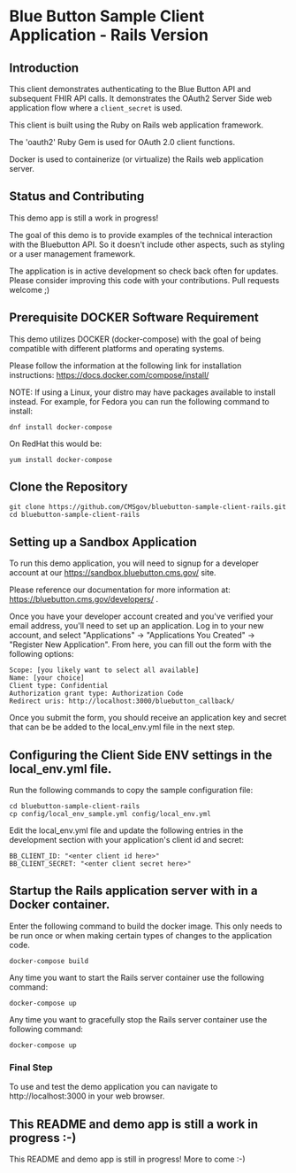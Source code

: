 Blue Button Sample Client Application - Rails Version
======================================================

## Introduction

This client demonstrates authenticating to the Blue Button API and subsequent FHIR API calls.
It demonstrates the OAuth2 Server Side web application flow where a `client_secret` is used.

This client is built using the Ruby on Rails web application framework. 

The 'oauth2' Ruby Gem is used for OAuth 2.0 client functions.

Docker is used to containerize (or virtualize) the Rails web application server.

## Status and Contributing

This demo app is still a work in progress! 

The goal of this demo is to provide examples of the technical interaction with the Bluebutton API. So it doesn't
include other aspects, such as styling or a user management framework. 

The application is in active development so check back often for updates.
Please consider improving this code with your contributions. Pull requests welcome ;) 

## Prerequisite DOCKER Software Requirement

This demo utilizes DOCKER (docker-compose) with the goal of being compatible with different platforms and operating systems. 

Please follow the information at the following link for installation instructions: https://docs.docker.com/compose/install/

NOTE: If using a Linux, your distro may have packages available to install instead. For example, for Fedora you can run the following command to install:

    dnf install docker-compose

On RedHat this would be:

    yum install docker-compose


## Clone the Repository

    git clone https://github.com/CMSgov/bluebutton-sample-client-rails.git
    cd bluebutton-sample-client-rails 

## Setting up a Sandbox Application

To run this demo application, you will need to signup for a developer account
at our https://sandbox.bluebutton.cms.gov/ site.

Please reference our documentation for more information at: https://bluebutton.cms.gov/developers/ .

Once you have your developer account created and you've verified your email address,
you'll need to set up an application. Log in to your new account, and select
"Applications" -> "Applications You Created" -> "Register New Application". From
here, you can fill out the form with the following options:

    Scope: [you likely want to select all available]
    Name: [your choice]
    Client type: Confidential
    Authorization grant type: Authorization Code
    Redirect uris: http://localhost:3000/bluebutton_callback/

Once you submit the form, you should receive an application key and secret that
can be be added to the local_env.yml file in the next step.

## Configuring the Client Side ENV settings in the local_env.yml file.

Run the following commands to copy the sample configuration file:

    cd bluebutton-sample-client-rails
    cp config/local_env_sample.yml config/local_env.yml

Edit the local_env.yml file and update the following entries in the development section with your
application's client id and secret: 

    BB_CLIENT_ID: "<enter client id here>"
    BB_CLIENT_SECRET: "<enter client secret here>"


## Startup the Rails application server with in a Docker container.

Enter the following command to build the docker image. This only needs to be run once or when
making certain types of changes to the application code.

    docker-compose build

Any time you want to start the Rails server container use the following command:

    docker-compose up


Any time you want to gracefully stop the Rails server container use the following command:

    docker-compose up
    
### Final Step

To use and test the demo application you can navigate to http://localhost:3000 in your web browser.


## This README and demo app is still a work in progress :-)

This README and demo app is still in progress! More to come :-)
